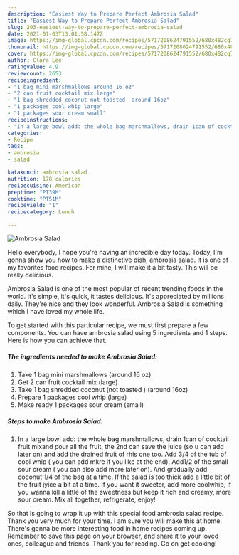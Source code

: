 ```yaml
---
description: "Easiest Way to Prepare Perfect Ambrosia Salad"
title: "Easiest Way to Prepare Perfect Ambrosia Salad"
slug: 203-easiest-way-to-prepare-perfect-ambrosia-salad
date: 2021-01-03T13:01:58.147Z
image: https://img-global.cpcdn.com/recipes/5717208624791552/680x482cq70/ambrosia-salad-recipe-main-photo.jpg
thumbnail: https://img-global.cpcdn.com/recipes/5717208624791552/680x482cq70/ambrosia-salad-recipe-main-photo.jpg
cover: https://img-global.cpcdn.com/recipes/5717208624791552/680x482cq70/ambrosia-salad-recipe-main-photo.jpg
author: Clara Lee
ratingvalue: 4.9
reviewcount: 2653
recipeingredient:
- "1 bag mini marshmallows around 16 oz"
- "2 can fruit cocktail mix large"
- "1 bag shredded coconut not toasted  around 16oz"
- "1 packages cool whip large"
- "1 packages sour cream small"
recipeinstructions:
- "In a large bowl add: the whole bag marshmallows, drain 1can of cocktail fruit mixand pour all the fruit, the 2nd can save the juice (so u can add later on) and add the drained fruit of rhis one too. Add 3/4 of the tub of cool whip ( you can add mkre if you like at the end). Add1/2 of the small sour cream ( you can also add more later on). And gradually add coconut 1/4 of the bag at a time. If the salad is too thick add a little bit of the fruit jyice a bit at a time. If you want it sweeter, add more  coolwhip, if you wanna kill a little of the sweetness but keep it rich and creamy, more sour cream. Mix all together, refrigerate, enjoy!"
categories:
- Recipe
tags:
- ambrosia
- salad

katakunci: ambrosia salad 
nutrition: 178 calories
recipecuisine: American
preptime: "PT39M"
cooktime: "PT51M"
recipeyield: "1"
recipecategory: Lunch

---
```



![Ambrosia Salad](https://img-global.cpcdn.com/recipes/5717208624791552/680x482cq70/ambrosia-salad-recipe-main-photo.jpg)

Hello everybody, I hope you're having an incredible day today. Today, I'm gonna show you how to make a distinctive dish, ambrosia salad. It is one of my favorites food recipes. For mine, I will make it a bit tasty. This will be really delicious.

Ambrosia Salad is one of the most popular of recent trending foods in the world. It's simple, it's quick, it tastes delicious. It's appreciated by millions daily. They're nice and they look wonderful. Ambrosia Salad is something which I have loved my whole life.




To get started with this particular recipe, we must first prepare a few components. You can have ambrosia salad using 5 ingredients and 1 steps. Here is how you can achieve that.

<!--inarticleads1-->

##### The ingredients needed to make Ambrosia Salad:

1. Take 1 bag mini marshmallows (around 16 oz)
1. Get 2 can fruit cocktail mix (large)
1. Take 1 bag shredded coconut (not toasted ) (around 16oz)
1. Prepare 1 packages cool whip (large)
1. Make ready 1 packages sour cream (small)




<!--inarticleads2-->

##### Steps to make Ambrosia Salad:

1. In a large bowl add: the whole bag marshmallows, drain 1can of cocktail fruit mixand pour all the fruit, the 2nd can save the juice (so u can add later on) and add the drained fruit of rhis one too. Add 3/4 of the tub of cool whip ( you can add mkre if you like at the end). Add1/2 of the small sour cream ( you can also add more later on). And gradually add coconut 1/4 of the bag at a time. If the salad is too thick add a little bit of the fruit jyice a bit at a time. If you want it sweeter, add more  coolwhip, if you wanna kill a little of the sweetness but keep it rich and creamy, more sour cream. Mix all together, refrigerate, enjoy!




So that is going to wrap it up with this special food ambrosia salad recipe. Thank you very much for your time. I am sure you will make this at home. There's gonna be more interesting food in home recipes coming up. Remember to save this page on your browser, and share it to your loved ones, colleague and friends. Thank you for reading. Go on get cooking!
